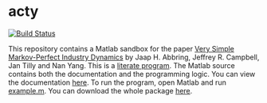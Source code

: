 # acty 
[![Build Status](https://travis-ci.org/jtilly/acty.svg?branch=master)](https://travis-ci.org/jtilly/acty)

This repository contains a Matlab sandbox for the paper [Very Simple Markov-Perfect Industry Dynamics](http://jtilly.io/acty/acty1.pdf) by Jaap H. Abbring, Jeffrey R. Campbell, Jan Tilly and Nan Yang. This is a [literate program](http://en.wikipedia.org/wiki/Literate_programming). The Matlab source contains both the documentation and the programming logic. You can view the documentation [here](http://jtilly.io/acty/documentation.m.html). To run the program, open Matlab and run [example.m](https://github.com/jtilly/acty/blob/master/example.m). You can download the whole package [here](http://jtilly.io/acty/acty-sandbox.zip).

